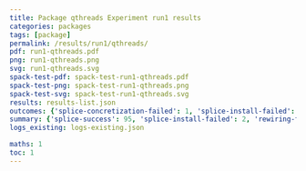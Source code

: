 ```yaml
---
title: Package qthreads Experiment run1 results
categories: packages
tags: [package]
permalink: /results/run1/qthreads/
pdf: run1-qthreads.pdf
png: run1-qthreads.png
svg: run1-qthreads.svg
spack-test-pdf: spack-test-run1-qthreads.pdf
spack-test-png: spack-test-run1-qthreads.png
spack-test-svg: spack-test-run1-qthreads.svg
results: results-list.json
outcomes: {'splice-concretization-failed': 1, 'splice-install-failed': 2, 'rewiring-failed': 3, 'splice-success': 4, 'package-install-failed': 5}
summary: {'splice-success': 95, 'splice-install-failed': 2, 'rewiring-failed': 28, 'package-install-failed': 1, 'splice-concretization-failed': 5, 'success-no-prediction': 0, 'predictions': {'spack-test': 95}, 'no-results-generated': 0, 'results-generated': 6, 'total-runs': 6}
logs_existing: logs-existing.json

maths: 1
toc: 1
---
```

